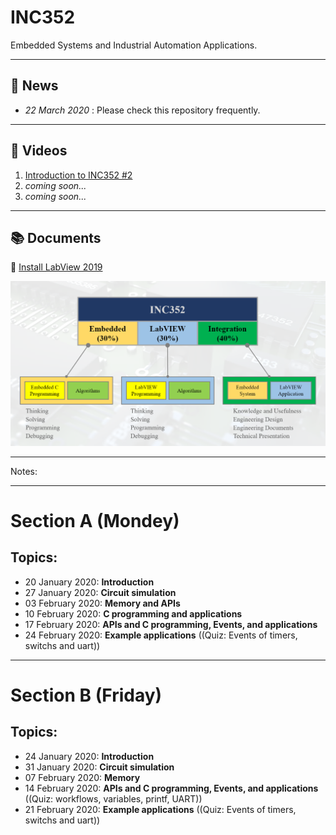 # INC352

Embedded Systems and Industrial Automation Applications.

---

## :movie_camera: News

- *22 March 2020* : Please check this repository frequently.

---

## :movie_camera: Videos

1) [Introduction to INC352 #2](https://www.youtube.com/watch?v=9apwFpkdAqQ)
2) *coming soon...*
3) *coming soon...*

---

## :books: Documents

:link: [Install LabView 2019](https://github.com/drsanti/shared/blob/master/2020/docs/labview/install/README.md)


![INC352 Cover](/Resources/images/inc352-cover.png)


---

Notes:

---
# Section A (Mondey)

## Topics:
- 20 January 2020:  **Introduction**
- 27 January 2020:  **Circuit simulation**
- 03 February 2020: **Memory and APIs**
- 10 February 2020: **C programming  and applications**
- 17 February 2020: **APIs and C programming, Events, and applications**
- 24 February 2020:  **Example applications** ((Quiz: Events of timers, switchs and uart))

---

# Section B (Friday)

## Topics:
- 24 January 2020:  **Introduction**
- 31 January 2020:  **Circuit simulation**
- 07 February 2020: **Memory**
- 14 February 2020: **APIs and C programming, Events, and applications** ((Quiz: workflows, variables, printf, UART))
- 21 February 2020: **Example applications** ((Quiz: Events of timers, switchs and uart))

